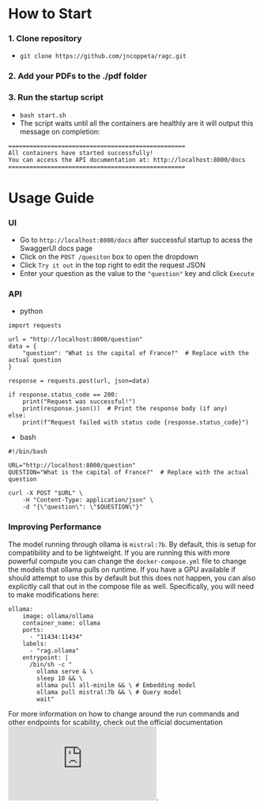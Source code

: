 # How to Start
### 1. Clone repository
- `git clone https://github.com/jncoppeta/ragc.git`
### 2. Add your PDFs to the ./pdf folder
### 3. Run the startup script
- `bash start.sh`
- The script waits until all the containers are healthly are it will output this message on completion:
```
==================================================
All containers have started successfully!
You can access the API documentation at: http://localhost:8000/docs
==================================================
```

# Usage Guide
### UI
- Go to `http://localhost:8000/docs` after successful startup to acess the SwaggerUI docs page
- Click on the `POST /quesiton` box to open the dropdown
- Click `Try it out` in the top right to edit the request JSON
- Enter your question as the value to the `"question"` key and click `Execute`
### API
- python
```
import requests

url = "http://localhost:8000/question"
data = {
    "question": "What is the capital of France?"  # Replace with the actual question
}

response = requests.post(url, json=data)

if response.status_code == 200:
    print("Request was successful!")
    print(response.json())  # Print the response body (if any)
else:
    print(f"Request failed with status code {response.status_code}")
```
- bash
```
#!/bin/bash

URL="http://localhost:8000/question"
QUESTION="What is the capital of France?"  # Replace with the actual question

curl -X POST "$URL" \
    -H "Content-Type: application/json" \
    -d "{\"question\": \"$QUESTION\"}"
```

### Improving Performance
The model running through ollama is `mistral:7b`. By default, this is setup for compatibility and to be lightweight. If you are running this with more powerful compute you can change the `docker-compose.yml` file to change the models that ollama pulls on runtime. If you have a GPU available if should attempt to use this by default but this does not happen, you can also explicitly call that out in the compose file as well. Specifically, you will need to make modifications here:
```
ollama:
    image: ollama/ollama
    container_name: ollama
    ports:
      - "11434:11434"
    labels:
      - "rag.ollama"
    entrypoint: |
      /bin/sh -c "
        ollama serve & \
        sleep 10 && \
        ollama pull all-minilm && \ # Embedding model
        ollama pull mistral:7b && \ # Query model
        wait"
```

For more information on how to change around the run commands and other endpoints for scability, check out the official documentation ![here](https://github.com/ollama/ollama/blob/main/docs/docker.md).
